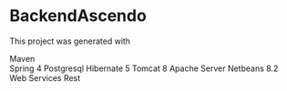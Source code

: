# BackendAscendo

This project was generated with 

Maven  
Spring 4 
Postgresql 
Hibernate 5
Tomcat 8
Apache Server
Netbeans 8.2
Web Services Rest



